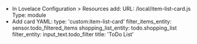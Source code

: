 - In Lovelace Configuration > Resources add:
URL: /local/item-list-card.js
Type: module
- Add card YAML:
type: 'custom:item-list-card'
filter_items_entity: sensor.todo_filtered_items
shopping_list_entity: todo.shopping_list
filter_entity: input_text.todo_filter
title: 'ToDo List'
